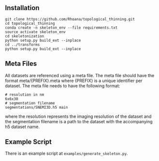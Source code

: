## Installation

```
git clone https://github.com/Rhoana/topological_thinning.git
cd topological_thinning
conda create -n skeleton_env --file requirements.txt
source activate skeleton_env
cd skeletonization
python setup.py build_ext --inplace
cd ../transforms
python setup.py build_ext --inplace
```

## Meta Files

All datasets are referenced using a meta file. The meta file should have the format meta/{PREFIX}.meta where {PREFIX} is a unique identifier per dataset. The meta file needs to have the following format:

```
# resolution in nm
6x6x30
# segmentation filename
segmentations/SNEMI3D.h5 main
```
where the resolution represents the imaging resolution of the dataset and the segmentation filename is a path to the dataset with the accompanying h5 dataset name.


## Example Script

There is an example script at `examples/generate_skeleton.py`.